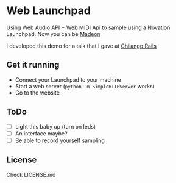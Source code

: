 # Web Launchpad

Using Web Audio API + Web MIDI Api to sample using a Novation Launchpad.
Now you can be [Madeon](https://www.youtube.com/watch?v=lTx3G6h2xyA)

I developed this demo for a talk that I gave at [Chilango Rails](http://chilangorails.com/)

## Get it running

* Connect your Launchpad to your machine
* Start a web server (`python -m SimpleHTTPServer` works)
* Go to the website

## ToDo

* [ ] Light this baby up (turn on leds)
* [ ] An interface maybe?
* [ ] Be able to record yourself sampling

## License

Check LICENSE.md
